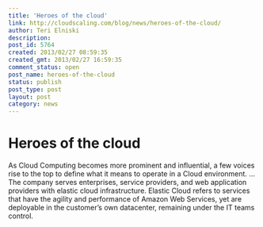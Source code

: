 ```yaml
---
title: 'Heroes of the cloud'
link: http://cloudscaling.com/blog/news/heroes-of-the-cloud/
author: Teri Elniski
description: 
post_id: 5764
created: 2013/02/27 08:59:35
created_gmt: 2013/02/27 16:59:35
comment_status: open
post_name: heroes-of-the-cloud
status: publish
post_type: post
layout: post
category: news
---
```


# Heroes of the cloud

As Cloud Computing becomes more prominent and influential, a few voices rise to the top to define what it means to operate in a Cloud environment. ... The company serves enterprises, service providers, and web application providers with elastic cloud infrastructure. Elastic Cloud refers to services that have the agility and performance of Amazon Web Services, yet are deployable in the customer’s own datacenter, remaining under the IT teams control.
